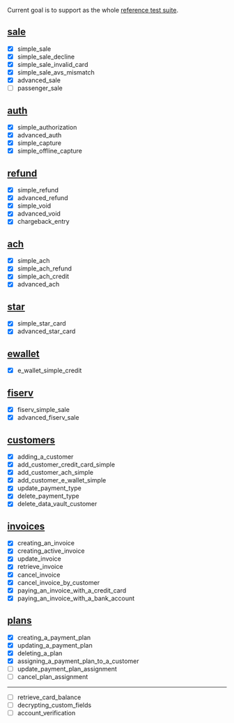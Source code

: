 Current goal is to support as the whole [reference test suite][1].

[1]: https://github.com/SparrowDevelopment/sparrow-api-curl/blob/master/api


## [sale](tests/test_sale.py)

- [x] simple_sale
- [x] simple_sale_decline
- [x] simple_sale_invalid_card
- [x] simple_sale_avs_mismatch
- [x] advanced_sale
- [ ] passenger_sale

## [auth](tests/test_auth.py)

- [x] simple_authorization
- [x] advanced_auth
- [x] simple_capture
- [x] simple_offline_capture

## [refund](tests/test_refund.py)

- [x] simple_refund
- [x] advanced_refund
- [x] simple_void
- [x] advanced_void
- [x] chargeback_entry

## [ach](tests/test_ach.py)

- [x] simple_ach
- [x] simple_ach_refund
- [x] simple_ach_credit
- [x] advanced_ach

## [star](tests/test_star.py)

- [x] simple_star_card
- [x] advanced_star_card

## [ewallet](tests/test_ewallet.py)

- [x] e_wallet_simple_credit

## [fiserv](tests/test_fiserv.py)

- [x] fiserv_simple_sale
- [x] advanced_fiserv_sale

## [customers](tests/test_customers.py)

- [x] adding_a_customer
- [x] add_customer_credit_card_simple
- [x] add_customer_ach_simple
- [x] add_customer_e_wallet_simple
- [x] update_payment_type
- [x] delete_payment_type
- [x] delete_data_vault_customer

## [invoices](tests/test_invoices.py)

- [x] creating_an_invoice
- [x] creating_active_invoice
- [x] update_invoice
- [x] retrieve_invoice
- [x] cancel_invoice
- [x] cancel_invoice_by_customer
- [x] paying_an_invoice_with_a_credit_card
- [x] paying_an_invoice_with_a_bank_account

## [plans](tests/test_plans.py)

- [x] creating_a_payment_plan
- [x] updating_a_payment_plan
- [x] deleting_a_plan
- [x] assigning_a_payment_plan_to_a_customer
- [ ] update_payment_plan_assignment
- [ ] cancel_plan_assignment

---

- [ ] retrieve_card_balance
- [ ] decrypting_custom_fields
- [ ] account_verification
